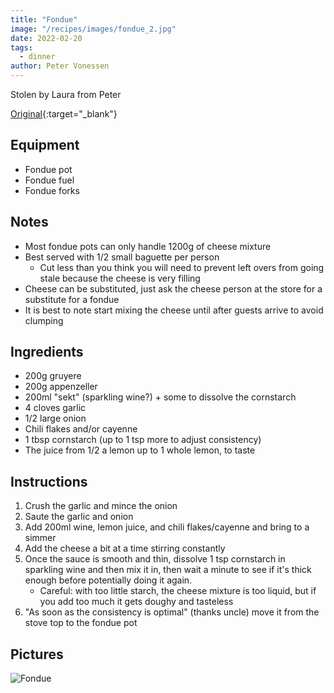```yaml
---
title: "Fondue"
image: "/recipes/images/fondue_2.jpg"
date: 2022-02-20
tags:
  - dinner
author: Peter Vonessen
---
```


Stolen by Laura from Peter

[Original](images/fondue.jpg){:target="_blank"}

## Equipment

* Fondue pot
* Fondue fuel
* Fondue forks

## Notes

* Most fondue pots can only handle 1200g of cheese mixture
* Best served with 1/2 small baguette per person
  * Cut less than you think you will need to prevent left overs from going stale because the cheese is very filling
* Cheese can be substituted, just ask the cheese person at the store for a substitute for a fondue
* It is best to note start mixing the cheese until after guests arrive to avoid clumping

## Ingredients

* 200g gruyere
* 200g appenzeller
* 200ml "sekt" (sparkling wine?) + some to dissolve the cornstarch
* 4 cloves garlic
* 1/2 large onion
* Chili flakes and/or cayenne
* 1 tbsp cornstarch (up to 1 tsp more to adjust consistency)
* The juice from 1/2 a lemon up to 1 whole lemon, to taste

## Instructions

1. Crush the garlic and mince the onion
2. Saute the garlic and onion
3. Add 200ml wine, lemon juice, and chili flakes/cayenne and bring to a simmer
4. Add the cheese a bit at a time stirring constantly
5. Once the sauce is smooth and thin, dissolve 1 tsp cornstarch in sparkling wine and then mix it in, then wait a minute to see if it's thick enough before potentially doing it again.
    * Careful: with too little starch, the cheese mixture is too liquid, but   if you add too much it gets doughy and tasteless
6. "As soon as the consistency is optimal" (thanks uncle) move it from the stove top to the fondue pot

## Pictures

![Fondue](images/fondue_2.jpg)